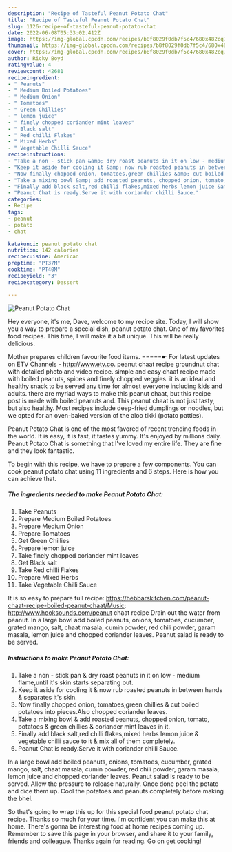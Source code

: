 ```yaml
---
description: "Recipe of Tasteful Peanut Potato Chat"
title: "Recipe of Tasteful Peanut Potato Chat"
slug: 1126-recipe-of-tasteful-peanut-potato-chat
date: 2022-06-08T05:33:02.412Z
image: https://img-global.cpcdn.com/recipes/b8f8029f0db7f5c4/680x482cq70/peanut-potato-chat-recipe-main-photo.jpg
thumbnail: https://img-global.cpcdn.com/recipes/b8f8029f0db7f5c4/680x482cq70/peanut-potato-chat-recipe-main-photo.jpg
cover: https://img-global.cpcdn.com/recipes/b8f8029f0db7f5c4/680x482cq70/peanut-potato-chat-recipe-main-photo.jpg
author: Ricky Boyd
ratingvalue: 4
reviewcount: 42681
recipeingredient:
- " Peanuts"
- " Medium Boiled Potatoes"
- " Medium Onion"
- " Tomatoes"
- " Green Chillies"
- " lemon juice"
- " finely chopped coriander mint leaves"
- " Black salt"
- " Red chilli Flakes"
- " Mixed Herbs"
- " Vegetable Chilli Sauce"
recipeinstructions:
- "Take a non - stick pan &amp; dry roast peanuts in it on low - medium flame,until it&#39;s skin starts separating out."
- "Keep it aside for cooling it &amp; now rub roasted peanuts in between hands &amp; separates it&#39;s skin."
- "Now finally chopped onion, tomatoes,green chillies &amp; cut boiled potatoes into pieces.Also chopped coriander leaves."
- "Take a mixing bowl &amp; add roasted peanuts, chopped onion, tomato, potatoes &amp; green chillies &amp; coriander mint leaves in it."
- "Finally add black salt,red chilli flakes,mixed herbs lemon juice &amp; vegetable chilli sauce to it &amp; mix all of them completely."
- "Peanut Chat is ready.Serve it with coriander chilli Sauce."
categories:
- Recipe
tags:
- peanut
- potato
- chat

katakunci: peanut potato chat 
nutrition: 142 calories
recipecuisine: American
preptime: "PT37M"
cooktime: "PT40M"
recipeyield: "3"
recipecategory: Dessert

---
```



![Peanut Potato Chat](https://img-global.cpcdn.com/recipes/b8f8029f0db7f5c4/680x482cq70/peanut-potato-chat-recipe-main-photo.jpg)

Hey everyone, it's me, Dave, welcome to my recipe site. Today, I will show you a way to prepare a special dish, peanut potato chat. One of my favorites food recipes. This time, I will make it a bit unique. This will be really delicious.

Mother prepares children favourite food items. =====☛ For latest updates on ETV Channels - http://www.etv.co. peanut chaat recipe groundnut chat with detailed photo and video recipe. simple and easy chaat recipe made with boiled peanuts, spices and finely chopped veggies. it is an ideal and healthy snack to be served any time for almost everyone including kids and adults. there are myriad ways to make this peanut chaat, but this recipe post is made with boiled peanuts and. This peanut chaat is not just tasty, but also healthy. Most recipes include deep-fried dumplings or noodles, but we opted for an oven-baked version of the aloo tikki (potato patties).

Peanut Potato Chat is one of the most favored of recent trending foods in the world. It is easy, it is fast, it tastes yummy. It's enjoyed by millions daily. Peanut Potato Chat is something that I've loved my entire life. They are fine and they look fantastic.


To begin with this recipe, we have to prepare a few components. You can cook peanut potato chat using 11 ingredients and 6 steps. Here is how you can achieve that.

<!--inarticleads1-->

##### The ingredients needed to make Peanut Potato Chat:

1. Take  Peanuts
1. Prepare  Medium Boiled Potatoes
1. Prepare  Medium Onion
1. Prepare  Tomatoes
1. Get  Green Chillies
1. Prepare  lemon juice
1. Take  finely chopped coriander mint leaves
1. Get  Black salt
1. Take  Red chilli Flakes
1. Prepare  Mixed Herbs
1. Take  Vegetable Chilli Sauce


It is so easy to prepare full recipe: https://hebbarskitchen.com/peanut-chaat-recipe-boiled-peanut-chaat/Music: http://www.hooksounds.com/peanut chaat recipe Drain out the water from peanut. In a large bowl add boiled peanuts, onions, tomatoes, cucumber, grated mango, salt, chaat masala, cumin powder, red chili powder, garam masala, lemon juice and chopped coriander leaves. Peanut salad is ready to be served. 

<!--inarticleads2-->

##### Instructions to make Peanut Potato Chat:

1. Take a non - stick pan &amp; dry roast peanuts in it on low - medium flame,until it&#39;s skin starts separating out.
1. Keep it aside for cooling it &amp; now rub roasted peanuts in between hands &amp; separates it&#39;s skin.
1. Now finally chopped onion, tomatoes,green chillies &amp; cut boiled potatoes into pieces.Also chopped coriander leaves.
1. Take a mixing bowl &amp; add roasted peanuts, chopped onion, tomato, potatoes &amp; green chillies &amp; coriander mint leaves in it.
1. Finally add black salt,red chilli flakes,mixed herbs lemon juice &amp; vegetable chilli sauce to it &amp; mix all of them completely.
1. Peanut Chat is ready.Serve it with coriander chilli Sauce.


In a large bowl add boiled peanuts, onions, tomatoes, cucumber, grated mango, salt, chaat masala, cumin powder, red chili powder, garam masala, lemon juice and chopped coriander leaves. Peanut salad is ready to be served. Allow the pressure to release naturally. Once done peel the potato and dice them up. Cool the potatoes and peanuts completely before making the bhel. 

So that's going to wrap this up for this special food peanut potato chat recipe. Thanks so much for your time. I'm confident you can make this at home. There's gonna be interesting food at home recipes coming up. Remember to save this page in your browser, and share it to your family, friends and colleague. Thanks again for reading. Go on get cooking!
